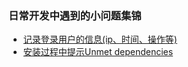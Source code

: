 ### 日常开发中遇到的小问题集锦

- [记录登录用户的信息(ip、时间、操作等)](./日常遇到的小问题/login_user_ip_record.md "点击跳转")
- [安装过程中提示Unmet dependencies](./日常遇到的小问题/安装过程中提示Unmet_dependencies.md "点击跳转")

